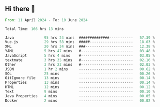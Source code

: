 ## Hi there 👋
<!--START_SECTION:waka-->

```rust
From: 11 April 2024 - To: 10 June 2024

Total Time: 166 hrs 13 mins

Java              95 hrs 24 mins  ##############-----------   57.39 %
Vue.js            29 hrs 58 mins  #####--------------------   18.03 %
XML               20 hrs 34 mins  ###----------------------   12.38 %
YAML              5 hrs 47 mins   #------------------------   03.48 %
JavaScript        5 hrs 4 mins    #------------------------   03.05 %
textmate          3 hrs 35 mins   #------------------------   02.16 %
Other             3 hrs 22 mins   #------------------------   02.03 %
JSON              1 hr 2 mins     -------------------------   00.62 %
SQL               25 mins         -------------------------   00.26 %
GitIgnore file    13 mins         -------------------------   00.14 %
Properties        13 mins         -------------------------   00.14 %
HTML              12 mins         -------------------------   00.12 %
Text              9 mins          -------------------------   00.10 %
Java Properties   4 mins          -------------------------   00.05 %
Docker            2 mins          -------------------------   00.02 %
```

<!--END_SECTION:waka-->
<!--
**lianggeshanhetao/lianggeshanhetao** is a ✨ _special_ ✨ repository because its `README.md` (this file) appears on your GitHub profile.

Here are some ideas to get you started:

- 🔭 I’m currently working on ...
- 🌱 I’m currently learning ...
- 👯 I’m looking to collaborate on ...
- 🤔 I’m looking for help with ...
- 💬 Ask me about ...
- 📫 How to reach me: ...
- 😄 Pronouns: ...
- ⚡ Fun fact: ...
-->
